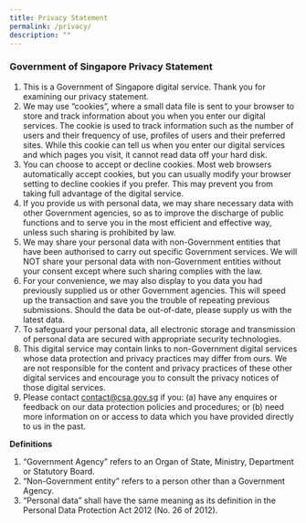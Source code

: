```yaml
---
title: Privacy Statement
permalink: /privacy/
description: ""
---
```



### **Government of Singapore Privacy Statement**

1. This is a Government of Singapore digital service. Thank you for examining our privacy statement.
2. We may use “cookies”, where a small data file is sent to your browser to store and track information about you when you enter our digital services. The cookie is used to track information such as the number of users and their frequency of use, profiles of users and their preferred sites. While this cookie can tell us when you enter our digital services and which pages you visit, it cannot read data off your hard disk.
3. You can choose to accept or decline cookies. Most web browsers automatically accept cookies, but you can usually modify your browser setting to decline cookies if you prefer. This may prevent you from taking full advantage of the digital service.
4. If you provide us with personal data, we may share necessary data with other Government agencies, so as to improve the discharge of public functions and to serve you in the most efficient and effective way, unless such sharing is prohibited by law.
5. We may share your personal data with non-Government entities that have been authorised to carry out specific Government services. We will NOT share your personal data with non-Government entities without your consent except where such sharing complies with the law.
6. For your convenience, we may also display to you data you had previously supplied us or other Government agencies. This will speed up the transaction and save you the trouble of repeating previous submissions. Should the data be out-of-date, please supply us with the latest data. 
7. To safeguard your personal data, all electronic storage and transmission of personal data are secured with appropriate security technologies.
8. This digital service may contain links to non-Government digital services whose data protection and privacy practices may differ from ours. We are not responsible for the content and privacy practices of these other digital services and encourage you to consult the privacy notices of those digital services.
9.	Please contact [contact@csa.gov.sg](mailto:contact@csa.gov.sg) if you: (a) have any enquires or feedback on our data protection policies and procedures; or (b) need more information on or access to data which you have provided directly to us in the past.

**Definitions**

1. “Government Agency” refers to an Organ of State, Ministry, Department or Statutory Board.
2. “Non-Government entity” refers to a person other than a Government Agency.
3. “Personal data” shall have the same meaning as its definition in the Personal Data Protection Act 2012 (No. 26 of 2012).